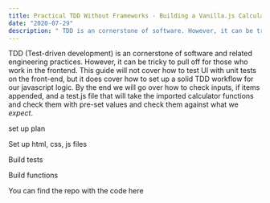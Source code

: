 ```yaml
---
title: Practical TDD Without Frameworks - Building a Vanilla.js Calculator
date: "2020-07-29"
description: " TDD is an cornerstone of software. However, it can be tricky to pull off for those who work in the frontend...  "
---
```


TDD (Test-driven development) is an cornerstone of software and related engineering practices. However, it can be tricky to pull off for those who work in the frontend. This guide will not cover how to test UI with unit tests on the front-end, but it does cover how to set up a solid TDD workflow for our javascript logic. By the end we will go over how to check inputs, if items appended, and a test.js file that will take the imported calculator functions and check them with pre-set values and check them against what we _expect_.

set up plan

Set up html, css, js files

Build tests

Build functions

<!--  -->

You can find the repo with the code here
